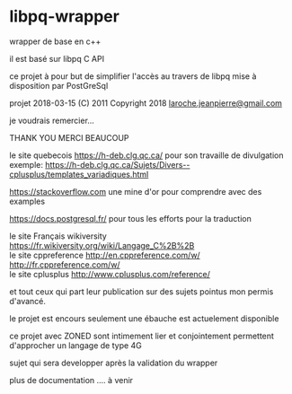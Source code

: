 # libpq-wrapper
wrapper de base en c++

il est basé sur libpq C API

ce projet à pour but de simplifier l'accès au travers de libpq mise à disposition par PostGreSql


projet 2018-03-15  (C) 2011   Copyright 2018 <laroche.jeanpierre@gmail.com>

je voudrais remercier...

THANK YOU   MERCI BEAUCOUP


 le site quebecois 					https://h-deb.clg.qc.ca/		pour son travaille de divulgation
 exemple:							https://h-deb.clg.qc.ca/Sujets/Divers--cplusplus/templates_variadiques.html

 https://stackoverflow.com			une mine d'or pour comprendre avec des examples

 https://docs.postgresql.fr/		pour tous les efforts pour la traduction

 
 le site Français wikiversity		https://fr.wikiversity.org/wiki/Langage_C%2B%2B<br>
 le site cppreference				http://en.cppreference.com/w/<br>
									http://fr.cppreference.com/w/<br>
 le site cplusplus					http://www.cplusplus.com/reference/


 et tout ceux qui part leur publication sur des sujets pointus mon permis d'avancé.


 le projet est encours
 seulement une ébauche est actuelement disponible

 ce projet avec ZONED sont intimement lier et conjointement permettent d'approcher un langage de type 4G

 sujet qui sera developper après la validation du wrapper

 plus de documentation .... à venir

